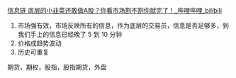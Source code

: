[信息链 底层的小韭菜还敢做A股？你看市场割不割你就完了！\_哔哩哔哩\_bilibili](https://www.bilibili.com/video/BV1HG411H7Z4/?spm_id_from=333.1387.upload.video_card.click&vd_source=56499cc54ebd02db0ac739e485d74801)
1. 市场强有效，市场反映所有的信息，作为底层的交易员，信息是否足够多，到我们手上的信息已经晚了 5 到 10 分钟
2. 价格成趋势波动
3. 历史可重复

期货，期权，股指，股指期货，外盘